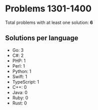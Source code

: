 # Problems 1301-1400

Total problems with at least one solution: **6**

## Solutions per language

- Go: 3
- C#: 2
- PHP: 1
- Perl: 1
- Python: 1
- Swift: 1
- TypeScript: 1
- C++: 0
- Java: 0
- Ruby: 0
- Rust: 0
